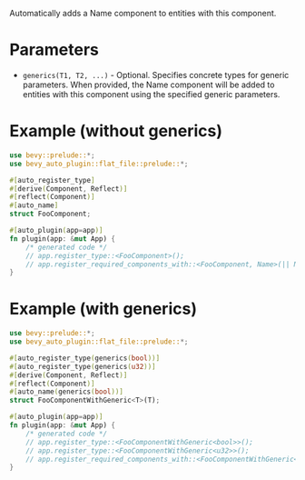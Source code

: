Automatically adds a Name component to entities with this component.

# Parameters
- `generics(T1, T2, ...)` - Optional. Specifies concrete types for generic parameters.
  When provided, the Name component will be added to entities with this component
  using the specified generic parameters.

# Example (without generics)
```rust
use bevy::prelude::*;
use bevy_auto_plugin::flat_file::prelude::*;

#[auto_register_type]
#[derive(Component, Reflect)]
#[reflect(Component)]
#[auto_name]
struct FooComponent;

#[auto_plugin(app=app)]
fn plugin(app: &mut App) {
    /* generated code */
    // app.register_type::<FooComponent>();
    // app.register_required_components_with::<FooComponent, Name>(|| Name::new("FooComponent"));
}
```

# Example (with generics)
```rust
use bevy::prelude::*;
use bevy_auto_plugin::flat_file::prelude::*;

#[auto_register_type(generics(bool))]
#[auto_register_type(generics(u32))]
#[derive(Component, Reflect)]
#[reflect(Component)]
#[auto_name(generics(bool))]
struct FooComponentWithGeneric<T>(T);

#[auto_plugin(app=app)]
fn plugin(app: &mut App) {
    /* generated code */
    // app.register_type::<FooComponentWithGeneric<bool>>();
    // app.register_type::<FooComponentWithGeneric<u32>>();
    // app.register_required_components_with::<FooComponentWithGeneric<bool>, Name>(|| Name::new("FooComponentWithGeneric<bool>"));
}
```
